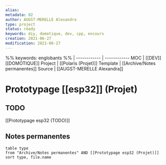 ```yaml
---
alias:
metadata: 02
author: AUGST-MERELLE Alexandra
type: project
status: ready
keywords: diy, domotique, dev, cpp, encours
creation: 2021-06-27
modification: 2021-06-27
---
```

%%
keywords: englobants
%%
 | 
------------ | ------------
MOC | [[DEV]] [[DOMOTIQUE]]
Project | [[Polaris (Projet)]]
Template | [[Archive/Notes permanentes]]
Source | [[AUGST-MERELLE Alexandra]]
# Prototypage [[esp32]] (Projet)
## TODO
[[Prototypage esp32 (TODO)]]
## Notes permanentes
```dataview
table type
from "Archive/Notes permanentes" AND [[Prototypage esp32 (Projet)]]
sort type, file.name
```
